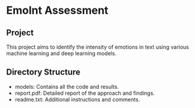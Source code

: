 # EmoInt Assessment

## Project
This project aims to identify the intensity of emotions in text using various machine learning and deep learning models.

## Directory Structure
- models: Contains all the code and results.
- report.pdf: Detailed report of the approach and findings.
- readme.txt: Additional instructions and comments.
